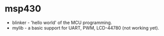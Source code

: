 msp430
======
* blinker - 'hello world' of the MCU programming.
* mylib - a basic support for UART, PWM, LCD-44780 (not working yet).
